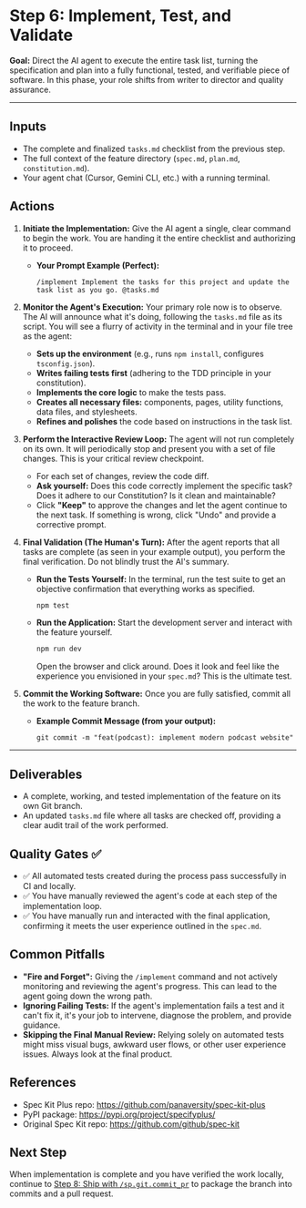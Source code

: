 # **Step 6: Implement, Test, and Validate**

**Goal:** Direct the AI agent to execute the entire task list, turning the specification and plan into a fully functional, tested, and verifiable piece of software. In this phase, your role shifts from writer to director and quality assurance.

---

## **Inputs**

- The complete and finalized `tasks.md` checklist from the previous step.
- The full context of the feature directory (`spec.md`, `plan.md`, `constitution.md`).
- Your agent chat (Cursor, Gemini CLI, etc.) with a running terminal.

## **Actions**

1.  **Initiate the Implementation:** Give the AI agent a single, clear command to begin the work. You are handing it the entire checklist and authorizing it to proceed.

    - **Your Prompt Example (Perfect):**
      ```
      /implement Implement the tasks for this project and update the task list as you go. @tasks.md
      ```

2.  **Monitor the Agent's Execution:** Your primary role now is to observe. The AI will announce what it's doing, following the `tasks.md` file as its script. You will see a flurry of activity in the terminal and in your file tree as the agent:

    - **Sets up the environment** (e.g., runs `npm install`, configures `tsconfig.json`).
    - **Writes failing tests first** (adhering to the TDD principle in your constitution).
    - **Implements the core logic** to make the tests pass.
    - **Creates all necessary files:** components, pages, utility functions, data files, and stylesheets.
    - **Refines and polishes** the code based on instructions in the task list.

3.  **Perform the Interactive Review Loop:** The agent will not run completely on its own. It will periodically stop and present you with a set of file changes. This is your critical review checkpoint.

    - For each set of changes, review the code diff.
    - **Ask yourself:** Does this code correctly implement the specific task? Does it adhere to our Constitution? Is it clean and maintainable?
    - Click **"Keep"** to approve the changes and let the agent continue to the next task. If something is wrong, click "Undo" and provide a corrective prompt.

4.  **Final Validation (The Human's Turn):** After the agent reports that all tasks are complete (as seen in your example output), you perform the final verification. Do not blindly trust the AI's summary.

    - **Run the Tests Yourself:** In the terminal, run the test suite to get an objective confirmation that everything works as specified.
      ```bash
      npm test
      ```
    - **Run the Application:** Start the development server and interact with the feature yourself.
      ```bash
      npm run dev
      ```
      Open the browser and click around. Does it look and feel like the experience you envisioned in your `spec.md`? This is the ultimate test.

5.  **Commit the Working Software:** Once you are fully satisfied, commit all the work to the feature branch.
    - **Example Commit Message (from your output):**
      ```
      git commit -m "feat(podcast): implement modern podcast website"
      ```

---

## **Deliverables**

- A complete, working, and tested implementation of the feature on its own Git branch.
- An updated `tasks.md` file where all tasks are checked off, providing a clear audit trail of the work performed.

## **Quality Gates ✅**

- ✅ All automated tests created during the process pass successfully in CI and locally.
- ✅ You have manually reviewed the agent's code at each step of the implementation loop.
- ✅ You have manually run and interacted with the final application, confirming it meets the user experience outlined in the `spec.md`.

## **Common Pitfalls**

- **"Fire and Forget":** Giving the `/implement` command and not actively monitoring and reviewing the agent's progress. This can lead to the agent going down the wrong path.
- **Ignoring Failing Tests:** If the agent's implementation fails a test and it can't fix it, it's your job to intervene, diagnose the problem, and provide guidance.
- **Skipping the Final Manual Review:** Relying solely on automated tests might miss visual bugs, awkward user flows, or other user experience issues. Always look at the final product.

## References

- Spec Kit Plus repo: https://github.com/panaversity/spec-kit-plus
- PyPI package: https://pypi.org/project/specifyplus/
- Original Spec Kit repo: https://github.com/github/spec-kit

## Next Step

When implementation is complete and you have verified the work locally, continue to [Step 8: Ship with `/sp.git.commit_pr`](../09_git_commit_pr/readme.md) to package the branch into commits and a pull request.
